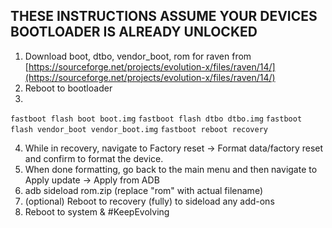 ## THESE INSTRUCTIONS ASSUME YOUR DEVICES BOOTLOADER IS ALREADY UNLOCKED

1. Download boot, dtbo, vendor_boot, rom for raven from [https://sourceforge.net/projects/evolution-x/files/raven/14/](https://sourceforge.net/projects/evolution-x/files/raven/14/)
2. Reboot to bootloader
3.
```fastboot flash boot boot.img```
```fastboot flash dtbo dtbo.img```
```fastboot flash vendor_boot vendor_boot.img```
```fastboot reboot recovery```

4. While in recovery, navigate to Factory reset -> Format data/factory reset and confirm to format the device.
5. When done formatting, go back to the main menu and then navigate to Apply update -> Apply from ADB
6. adb sideload rom.zip (replace "rom" with actual filename)
7. (optional) Reboot to recovery (fully) to sideload any add-ons
8. Reboot to system & #KeepEvolving
